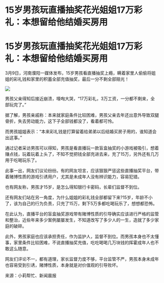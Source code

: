 # 15岁男孩玩直播抽奖花光姐姐17万彩礼：本想留给他结婚买房用

# 15岁男孩玩直播抽奖花光姐姐17万彩礼：本想留给他结婚买房用

3月9日，河南濮阳一媒体发布，15岁男孩看直播抽奖上瘾，瞒着家里人偷偷将姐姐的彩礼钱和家里的积蓄全部充值抽奖，最后一分不剩全部赔光！

![](https://inews.gtimg.com/om_bt/O9bD5jZDaVe1KA7V2WbVEIe8uphxLKF7eY60UEaGPg_0gAA/1000)

男孩父亲得知后接近崩溃，嚎啕大哭，“17万彩礼，3万工资，一分都不剩来，全部玩完了。”

据了解，男孩亲戚称：本来就家庭条件比较困难，男孩父亲去年还出意外导致双腿骨折，失去劳动能力，这下子全部钱都没了，看着都可怜。

而男孩姐姐表示：“本来彩礼钱是打算留着给弟弟以后结婚买房子用的，谁知道会出这事。”

通过记者采访男孩可以得知，男孩是看直播玩一款盲盒抽奖的小游戏被吸引，想着赚点钱，玩着玩着上头了，不知不觉把钱全部充进去来，充了15万，另外还有几万用于吃喝玩乐了。

此事一出，网友们议论纷纷。有的网友坦言，应该狠狠严惩这些直播抽奖平台，带着赌博性质的游戏引诱用户，尤其是未成年人没有辨识能力，容易犯错。

也有网友称，男孩才15岁，是怎么得知银行卡密码，长辈们监督不到位。

还有网友们站在另一角度，为什么姐姐的彩礼钱全部都留下来?15岁，年龄不小了，该为自己的行为负责，只充了15万，剩下5万多都吃喝玩乐了，想想都恐怖。

在此认为，直播平台的盲盒抽奖游戏带有赌博性质的引导确实应该进行严格的监管和整治，近些年来多少案例屡屡发生，不知道改写了多少人的一生，造就了多少家庭的破碎。

此外，男孩家庭也应该承担责任，作为监护人，监督不到位。而男孩本身也不太懂事，家里条件比较困难，不说直播抽奖充值，吃吃喝喝几万块钱的挥霍成年人也不敢这么随意。

网友们评论不一，都有道理，家长监督力度不够，平台监管不严，男孩本身未成年也容易受到引诱，赌博性质，本身就是对价值观的引导败坏。

来源：小莉帮忙、新闻晨报

